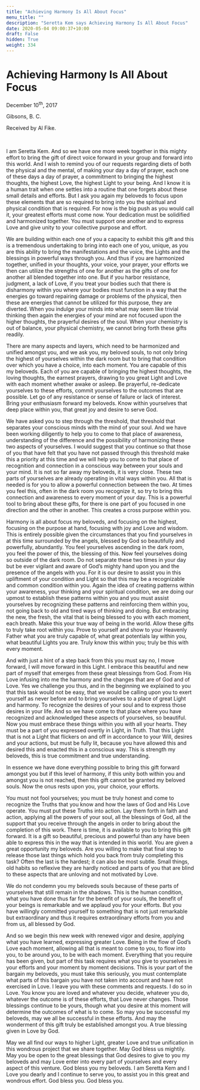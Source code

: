 ```yaml
---
title: "Achieving Harmony Is All About Focus"
menu_title: ""
description: "Seretta Kem says Achieving Harmony Is All About Focus"
date: 2020-05-04 09:00:37+10:00
draft: False
hidden: True
weight: 334
---
```

# Achieving Harmony Is All About Focus

December 10<sup>th</sup>, 2017

Gibsons, B. C.

Received by Al Fike.

 

I am Seretta Kem. And so we have one more week together in this mighty effort to bring the gift of direct voice forward in your group and forward into this world. And I wish to remind you of our requests regarding diets of both the physical and the mental, of making your day a day of prayer, each one of these days a day of prayer, a commitment to bringing the highest thoughts, the highest Love, the highest Light to your being. And I know it is a human trait when one settles into a routine that one forgets about these small details and efforts. But I ask you again my beloveds to focus upon these elements that are so required to bring into you  the spiritual and physical condition that is required. For now is the big push as you would call it, your greatest efforts must come now. Your dedication must be solidified and harmonized together. You must support one another and to express Love and give unity to your collective purpose and effort.

We are building within each one of you a capacity to exhibit this gift and this is a tremendous undertaking to bring into each one of you, unique, as you are this ability to bring the manifestations and the voice, the Lights and the blessings in powerful ways through you. And thus if you are harmonized together, unified in your thoughts, your voice, your prayer, your efforts we then can utilize the strengths of one for another as the gifts of one for another all blended together into one. But if you harbor resistance, judgment, a lack of Love, if you treat your bodies such that there is disharmony within you where your bodies must function in a way that the energies go toward repairing damage or problems of the physical, then these are energies that cannot be utilized for this purpose, they are diverted. When you indulge your minds into what may seem like trivial thinking then again the energies of your mind are not focused upon the higher thoughts, the prayerful desires of the soul. When your chemistry is out of balance, your physical chemistry, we cannot bring forth these gifts readily. 

There are many aspects and layers, which need to be harmonized and unified amongst you, and we ask you, my beloved souls, to not only bring the highest of yourselves within the dark room but to bring that condition over which you have a choice, into each moment. You are capable of this my beloveds. Each of you are capable of bringing the highest thoughts, the loving thoughts, the earnest prayers, drawing to you great Light and Love with each moment whether awake or asleep. Be prayerful, re-dedicate yourselves to these efforts, commit yourselves to the outcomes that are possible. Let go of any resistance or sense of failure or lack of interest. Bring your enthusiasm forward my beloveds. Know within yourselves that deep place within you, that great joy and desire to serve God.

We have asked you to step through the threshold, that threshold that separates your conscious minds with the mind of your soul. And we have been working diligently to help you to come to that place of awareness, understanding of the difference and the possibility of harmonizing these two aspects of yourselves. I would suggest that you continue so that those of you that have felt that you have not passed through this threshold make this a priority at this time and we will help you to come to that place of recognition and connection in a conscious way between your souls and your mind. It is not so far away my beloveds, it is very close. These two parts of yourselves are already operating in vital ways within you. All that is needed is for you to allow a powerful connection between the two. At times you feel this, often in the dark room you recognize it, so try to bring this connection and awareness to every moment of your day. This is a powerful tool to bring about these gifts, for there is one part of you focused in one direction and the other in another. This creates a cross purpose within you. 

Harmony is all about focus my beloveds, and focusing on the highest, focusing on the purpose at hand, focusing with joy and Love and wisdom. This is entirely possible given the circumstances that you find yourselves in at this time surrounded by the angels, blessed by God so beautifully and powerfully, abundantly. You feel yourselves ascending in the dark room, you feel the power of this, the blessing of this. Now feel yourselves doing so outside of the dark room. Do not separate these two times in your day but be ever vigilant and aware of God’s mighty hand upon you and the presence of the angels with you. For it is our desire to assist you in this upliftment of your condition and Light so that this may be a recognizable and common condition within you. Again the idea of creating patterns within your awareness, your thinking and your spiritual condition, we are doing our upmost to establish these patterns within you and you must assist yourselves by recognizing these patterns and reinforcing them within you, not going back to old and tired ways of thinking and doing. But embracing the new, the fresh, the vital that is being blessed to you with each moment, each breath. Make this your true way of being in the world. Allow these gifts to truly take root within you. Prove to yourself and show to your Heavenly Father what you are truly capable of, what great potentials lay within you, what beautiful Lights you are. Truly know this within you; truly be this with every moment.

And with just a hint of a step back from this you must say no, I move forward, I will move forward in this Light. I embrace this beautiful and new part of myself that emerges from these great blessings from God. From His Love infusing into me the harmony and the changes that are of God and of Love. Yes we challenge you thus, and in the beginning we explained to you that this task would not be easy, that we would be calling upon you to exert yourself as never before and to bring yourselves to a place of great Light and harmony. To recognize the desires of your soul and to express those desires in your life. And so we have come to that place where you have recognized and acknowledged these aspects of yourselves, so beautiful. Now you must embrace these things within you with all your hearts. They must be a part of you expressed overtly in Light, in Truth. That this Light that is not a Light that flickers on and off in accordance to your Will, desires and your actions, but must be fully lit, because you have allowed this and desired this and enacted this in a conscious way. This is strength my beloveds, this is true commitment and true understanding. 

In essence we have done everything possible to bring this gift forward amongst you but if this level of harmony, if this unity both within you and amongst you is not reached, then this gift cannot be granted my beloved souls. Now the onus rests upon you, your choice, your efforts. 

You must not fool yourselves; you must be truly honest and come to recognize the Truths that you know and how the laws of God and His Love operate. You must put these Truths into action. Lay them forth in faith and action, applying all the powers of your soul, all the blessings of God, all the support that you receive through the angels in order to bring about the completion of this work. There is time, it is available to you to bring this gift forward. It is a gift so beautiful, precious and powerful than any have been able to express this in the way that is intended in this world. You are given a great opportunity my beloveds. Are you willing to make that final step to release those last things which hold you back from truly completing this task? Often the last is the hardest; it can also be most subtle. Small things, old habits so reflexive they are hardly noticed and parts of you that are blind to these aspects that are unloving and not motivated by Love.

We do not condemn you my beloveds souls because of these parts of yourselves that still remain in the shadows. This is the human condition, what you have done thus far for the benefit of your souls, the benefit of your beings is remarkable and we applaud you for your efforts. But you have willingly committed yourself to something that is not just remarkable but extraordinary and thus it requires extraordinary efforts from you and from us, all blessed by God. 

And so we begin this new week with renewed vigor and desire, applying what you have learned, expressing greater Love. Being in the flow of God’s Love each moment, allowing all that is meant to come to you, to flow into you, to be around you, to be with each moment. Everything that you require has been given, but part of this task requires what you give to yourselves in your efforts and your moment by moment decisions. This is your part of the bargain my beloveds, you must take this seriously, you must contemplate what parts of this bargain you have not taken into account and have not exercised in Love. I leave you with these comments and requests. I do so in Love. You know you are loved and whatever you decide, whatever you do, whatever the outcome is of these efforts, that Love never changes. Those blessings continue to be yours, though what you desire at this moment will determine the outcomes of what is to come. So may you be successful my beloveds, may we all be successful in these efforts. And may the wonderment of this gift truly be established amongst you. A true blessing given in Love by God. 

May we all find our ways to higher Light, greater Love and true unification in this wondrous project that we share together. May God bless us mightily. May you be open to the great blessings that God desires to give to you my beloveds and may Love enter into every part of yourselves and every aspect of this venture. God bless you my beloveds. I am Seretta Kem and I Love you dearly and I continue to serve you, to assist you in this great and wondrous effort. God bless you. God bless you.